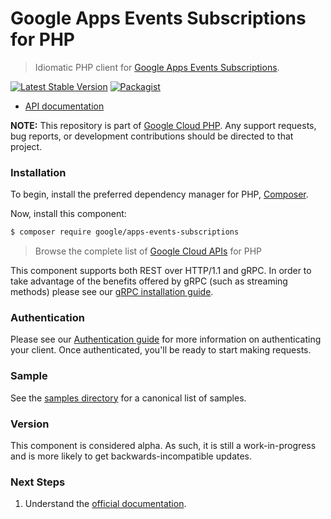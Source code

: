 # Google Apps Events Subscriptions for PHP

> Idiomatic PHP client for [Google Apps Events Subscriptions](https://developers.google.com/workspace/events).

[![Latest Stable Version](https://poser.pugx.org/google/apps-events-subscriptions/v/stable)](https://packagist.org/packages/google/apps-events-subscriptions) [![Packagist](https://img.shields.io/packagist/dm/google/apps-events-subscriptions.svg)](https://packagist.org/packages/google/apps-events-subscriptions)

* [API documentation](https://cloud.google.com/php/docs/reference/apps-events-subscriptions/latest)

**NOTE:** This repository is part of [Google Cloud PHP](https://github.com/googleapis/google-cloud-php). Any
support requests, bug reports, or development contributions should be directed to
that project.

### Installation

To begin, install the preferred dependency manager for PHP, [Composer](https://getcomposer.org/).

Now, install this component:

```sh
$ composer require google/apps-events-subscriptions
```

> Browse the complete list of [Google Cloud APIs](https://cloud.google.com/php/docs/reference)
> for PHP

This component supports both REST over HTTP/1.1 and gRPC. In order to take advantage of the benefits
offered by gRPC (such as streaming methods) please see our
[gRPC installation guide](https://cloud.google.com/php/grpc).

### Authentication

Please see our [Authentication guide](https://github.com/googleapis/google-cloud-php/blob/main/AUTHENTICATION.md) for more information
on authenticating your client. Once authenticated, you'll be ready to start making requests.

### Sample

See the [samples directory](https://github.com/googleapis/php-apps-events-subscriptions/tree/main/samples) for a canonical list of samples.

### Version

This component is considered alpha. As such, it is still a work-in-progress and is more likely to get backwards-incompatible updates.

### Next Steps

1. Understand the [official documentation](https://developers.google.com/workspace/events).
